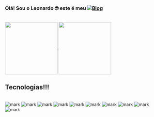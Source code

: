### Olá! Sou o Leonardo 🤓 este é meu     [![Blog](https://img.shields.io/badge/LinkedIn-0077B5?style=for-the-badge&logo=linkedin&logoColor=white)](https://www.linkedin.com/in/onsafe/)<br/><br/>

<a href="https://github.com/Leonardo/github-readme-stats">
  <img height=173 align="center" src="https://github-readme-stats.vercel.app/api?username=OnSaffe&show_icons=true&theme=dracula" />
</a>
<a href="https://github.com/Leonardo/convoychat">
  <img height=173 align="center" src="https://github-readme-stats.vercel.app/api/top-langs?username=OnSaffe&layout=compact&langs_count=8&card_width=320&show_icons=true&theme=dracula" />
</a>

<br/>

## Tecnologias!!!

<div style="display: inline_block"><br/>
<img align="center" alt="mark" src="https://img.shields.io/badge/HTML5-E34F26?style=for-the-badge&logo=html5&logoColor=white">
<img align="center" alt="mark" src="https://img.shields.io/badge/TypeScript-007ACC?style=for-the-badge&logo=typescript&logoColor=white">
<img align="center" alt="mark" src="https://img.shields.io/badge/JavaScript-F7DF1E?style=for-the-badge&logo=javascript&logoColor=black">
<img align="center" alt="mark" src="https://img.shields.io/badge/CSS3-1572B6?style=for-the-badge&logo=css3&logoColor=white">
<img align="center" alt="mark" src="https://img.shields.io/badge/Python-14354C?style=for-the-badge&logo=python&logoColor=white">
<img align="center" alt="mark" src="https://img.shields.io/badge/React-20232A?style=for-the-badge&logo=react&logoColor=61DAFB">
<img align="center" alt="mark" src="https://img.shields.io/badge/GIT-E44C30?style=for-the-badge&logo=git&logoColor=white">
<img align="center" alt="mark" src="https://img.shields.io/badge/Visual_Studio_Code-0078D4?style=for-the-badge&logo=visual%20studio%20code&logoColor=white">
<img align="center" alt="mark" src="https://img.shields.io/badge/Figma-F24E1E?style=for-the-badge&logo=figma&logoColor=white">
<img align="center" alt="mark" src="https://img.shields.io/badge/Netlify-00C7B7?style=for-the-badge&logo=netlify&logoColor=white">

</div><br/>
